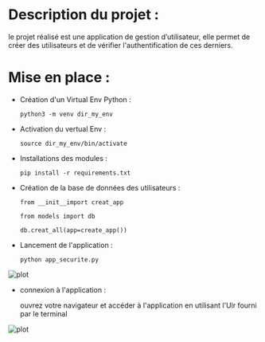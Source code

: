 # Description du projet :
le projet réalisé est une application  de gestion d’utilisateur, elle permet de créer des utilisateurs et de vérifier l'authentification de ces derniers.
# Mise en place :

- Création d'un Virtual Env Python :

    ```python3 -m venv dir_my_env```
	
- Activation du vertual Env :

    ```source dir_my_env/bin/activate```
- Installations des modules :
 
    ```pip install -r requirements.txt```
- Création de la base de données des utilisateurs :

    ```from __init__import creat_app```
 
    ```from models import db```
 
    ```db.creat_all(app=create_app())```
- Lancement de l'application :

    ```python app_securite.py```
    
![plot](../main/captures/capture_console.png)
- connexion à l'application :
	
	ouvrez votre navigateur et accéder à l'application en utilisant l'Ulr fourni par le terminal 
	
![plot](../main/captures/capture_app.png)
